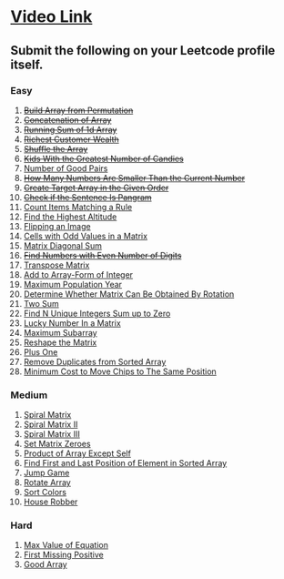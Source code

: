 # [Video Link](https://youtu.be/n60Dn0UsbEk)

## Submit the following on your Leetcode profile itself.

### Easy
1. <s> [Build Array from Permutation](https://leetcode.com/problems/build-array-from-permutation/) </s>
2. <s> [Concatenation of Array](https://leetcode.com/problems/concatenation-of-array/) </s>
3. <s> [Running Sum of 1d Array](https://leetcode.com/problems/running-sum-of-1d-array/) </s>
4. <s> [Richest Customer Wealth](https://leetcode.com/problems/richest-customer-wealth/) </s>
5. <s> [Shuffle the Array](https://leetcode.com/problems/shuffle-the-array/) </s>
6. <s> [Kids With the Greatest Number of Candies](https://leetcode.com/problems/kids-with-the-greatest-number-of-candies/) </s>
7. [Number of Good Pairs](https://leetcode.com/problems/number-of-good-pairs/)
8. <s> [How Many Numbers Are Smaller Than the Current Number](https://leetcode.com/problems/how-many-numbers-are-smaller-than-the-current-number/)</s>
9. <s> [Create Target Array in the Given Order](https://leetcode.com/problems/create-target-array-in-the-given-order/) </s>
10. <s> [Check if the Sentence Is Pangram](https://leetcode.com/problems/check-if-the-sentence-is-pangram/)</s>
11. [Count Items Matching a Rule](https://leetcode.com/problems/count-items-matching-a-rule/)
12. [Find the Highest Altitude](https://leetcode.com/problems/find-the-highest-altitude/)
13. [Flipping an Image](https://leetcode.com/problems/flipping-an-image/)
14. [Cells with Odd Values in a Matrix](https://leetcode.com/problems/cells-with-odd-values-in-a-matrix/)
15. [Matrix Diagonal Sum](https://leetcode.com/problems/matrix-diagonal-sum/)
16. <s>[Find Numbers with Even Number of Digits](https://leetcode.com/problems/find-numbers-with-even-number-of-digits/)</s>
17. [Transpose Matrix](https://leetcode.com/problems/transpose-matrix/)
18. [Add to Array-Form of Integer](https://leetcode.com/problems/add-to-array-form-of-integer/)
19. [Maximum Population Year](https://leetcode.com/problems/maximum-population-year/)
20. [Determine Whether Matrix Can Be Obtained By Rotation](https://leetcode.com/problems/determine-whether-matrix-can-be-obtained-by-rotation/)
21. [Two Sum](https://leetcode.com/problems/two-sum/)
22. [Find N Unique Integers Sum up to Zero](https://leetcode.com/problems/find-n-unique-integers-sum-up-to-zero/)
23. [Lucky Number In a Matrix](https://leetcode.com/problems/lucky-numbers-in-a-matrix/)
24. [Maximum Subarray](https://leetcode.com/problems/maximum-subarray/)
25. [Reshape the Matrix](https://leetcode.com/problems/reshape-the-matrix/)
26. [Plus One](https://leetcode.com/problems/plus-one/)
27. [Remove Duplicates from Sorted Array](https://leetcode.com/problems/remove-duplicates-from-sorted-array/)
28. [Minimum Cost to Move Chips to The Same Position](https://leetcode.com/problems/minimum-cost-to-move-chips-to-the-same-position/)

### Medium
1. [Spiral Matrix](https://leetcode.com/problems/spiral-matrix/)
2. [Spiral Matrix II](https://leetcode.com/problems/spiral-matrix-ii/)
3. [Spiral Matrix III](https://leetcode.com/problems/spiral-matrix-iii/)
4. [Set Matrix Zeroes](https://leetcode.com/problems/set-matrix-zeroes/)
5. [Product of Array Except Self](https://leetcode.com/problems/product-of-array-except-self/)
6. [Find First and Last Position of Element in Sorted Array](https://leetcode.com/problems/find-first-and-last-position-of-element-in-sorted-array/)
7. [Jump Game](https://leetcode.com/problems/jump-game/)
8. [Rotate Array](https://leetcode.com/problems/rotate-array/)
9. [Sort Colors](https://leetcode.com/problems/sort-colors/)
10. [House Robber](https://leetcode.com/problems/house-robber/)

### Hard
1. [Max Value of Equation](https://leetcode.com/problems/max-value-of-equation/)
2. [First Missing Positive](https://leetcode.com/problems/first-missing-positive/)
3. [Good Array](https://leetcode.com/problems/check-if-it-is-a-good-array/)
